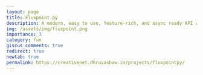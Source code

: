 ```yaml
---
layout: page
title: Fluxpoint.py
description: A modern, easy to use, feature-rich, and async ready API wrapper for Fluxpoint written in Python.
img: /assets/img/fluxpoint.png
importance: 3
category: fun
giscus_comments: true
redirect: true
newtab: true
permalink: https://creativenet.dhruvashaw.in/projects/fluxpointpy/
---
```

